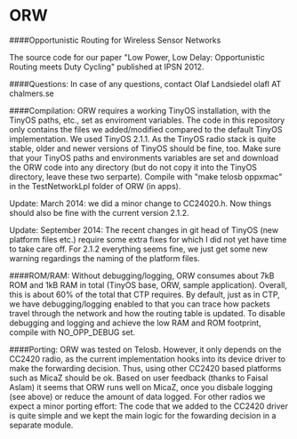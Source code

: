 ORW
===

####Opportunistic Routing for Wireless Sensor Networks

The source code for our paper "Low Power, Low Delay: Opportunistic Routing meets Duty Cycling" published at IPSN 2012.

####Questions:
In case of any questions, contact Olaf Landsiedel olafl AT chalmers.se

####Compilation:
ORW requires a working TinyOS installation, with the TinyOS paths, etc., set as enviroment variables. 
The code in this repository only contains the files we added/modified compared to the default TinyOS implementation. 
We used TinyOS 2.1.1. As the TinyOS radio stack is quite stable, older and newer versions of TinyOS should be fine, too.
Make sure that your TinyOS paths and environments variables are set and download the ORW code into any directory (but do not copy it into the TinyOS directory, leave these two serparte). 
Compile with "make telosb oppxmac" in the TestNetworkLpl folder of ORW (in apps).

Update: March 2014: we did a minor change to CC24020.h. Now things should also be fine with the current version 2.1.2.

Update: September 2014: The recent changes in git head of TinyOS (new platform files etc.) require some extra fixes for which I did not yet have time to take care off. 
For 2.1.2 everything seems fine, we just get some new warning regardings the naming of the platform files.

####ROM/RAM:
Without debugging/logging, ORW consumes about 7kB ROM and 1kB RAM in total (TinyOS base, ORW, sample application).
Overall, this is about 60% of the total that CTP requires.
By default, just as in CTP, we have debugging/logging enabled to that you can trace how packets travel through the network and how the routing table is updated. 
To disable debugging and logging and achieve the low RAM and ROM footprint, compile with NO_OPP_DEBUG set. 

####Porting:
ORW was tested on Telosb. 
However, it only depends on the CC2420 radio, as the current implementation hooks into its device driver to make the forwarding decision. 
Thus, using other CC2420 based platforms such as MicaZ should be ok. 
Based on user feedback (thanks to Faisal Aslam) it seems that ORW runs well on MicaZ, once you disbale logging (see above) or reduce the amount of data logged.
For other radios we expect a minor porting effort: 
The code that we added to the CC2420 driver is quite simple and we kept the main logic for the fowarding decision in a separate module.
